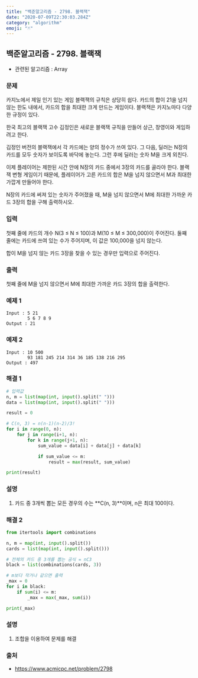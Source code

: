 ```yaml
---
title: "백준알고리즘 - 2798. 블랙잭"
date: "2020-07-09T22:30:03.284Z"
category: "algorithm"
emoji: "🃏"
---
```


## 백준알고리즘 - 2798. 블랙잭

- 관련된 알고리즘 : Array

### 문제

카지노에서 제일 인기 있는 게임 블랙잭의 규칙은 상당히 쉽다. 카드의 합이 21을 넘지 않는 한도 내에서, 카드의 합을 최대한 크게 만드는 게임이다. 블랙잭은 카지노마다 다양한 규정이 있다.

한국 최고의 블랙잭 고수 김정인은 새로운 블랙잭 규칙을 만들어 상근, 창영이와 게임하려고 한다.

김정인 버전의 블랙잭에서 각 카드에는 양의 정수가 쓰여 있다. 그 다음, 딜러는 N장의 카드를 모두 숫자가 보이도록 바닥에 놓는다. 그런 후에 딜러는 숫자 M을 크게 외친다.

이제 플레이어는 제한된 시간 안에 N장의 카드 중에서 3장의 카드를 골라야 한다. 블랙잭 변형 게임이기 때문에, 플레이어가 고른 카드의 합은 M을 넘지 않으면서 M과 최대한 가깝게 만들어야 한다.

N장의 카드에 써져 있는 숫자가 주어졌을 때, M을 넘지 않으면서 M에 최대한 가까운 카드 3장의 합을 구해 출력하시오.

### 입력

첫째 줄에 카드의 개수 N(3 ≤ N ≤ 100)과 M(10 ≤ M ≤ 300,000)이 주어진다. 둘째 줄에는 카드에 쓰여 있는 수가 주어지며, 이 값은 100,000을 넘지 않는다.

합이 M을 넘지 않는 카드 3장을 찾을 수 있는 경우만 입력으로 주어진다.

### 출력

첫째 줄에 M을 넘지 않으면서 M에 최대한 가까운 카드 3장의 합을 출력한다.

### 예제 1

```
Input : 5 21
        5 6 7 8 9
Output : 21
```

### 예제 2

```
Input : 10 500
        93 181 245 214 314 36 185 138 216 295
Output : 497
```

### 해결 1

```python
# 입력값
n, m = list(map(int, input().split(" ")))
data = list(map(int, input().split(" ")))

result = 0

# C(n, 3) = n(n-1)(n-2)/3!
for i in range(0, n):
    for j in range(i+1, n):
        for k in range(j+1, n):
            sum_value = data[i] + data[j] + data[k]

            if sum_value <= m:
                result = max(result, sum_value)

print(result)
```

### 설명

1. 카드 중 3개씩 뽑는 모든 경우의 수는 **C(n, 3)**이며, n은 최대 100이다.

### 해결 2

```python
from itertools import combinations

n, m = map(int, input().split())
cards = list(map(int, input().split()))

# 전체의 카드 중 3개를 뽑는 공식 = nC3
black = list(combinations(cards, 3))

# m보다 작거나 같으면 출력
_max = 0
for i in black:
    if sum(i) <= m:
        _max = max(_max, sum(i))

print(_max)
```

### 설명

1. 조합을 이용하여 문제를 해결

### 출처

- https://www.acmicpc.net/problem/2798
